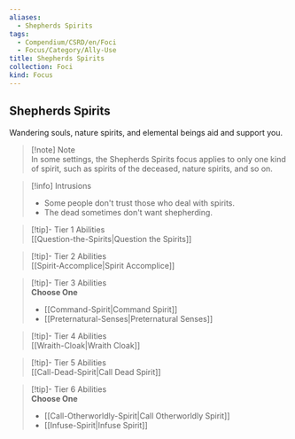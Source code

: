 ```yaml
---
aliases:
  - Shepherds Spirits
tags:
  - Compendium/CSRD/en/Foci
  - Focus/Category/Ally-Use
title: Shepherds Spirits
collection: Foci
kind: Focus
---
```

## Shepherds Spirits  
Wandering souls, nature spirits, and elemental beings aid and support you.  

>[!note] Note  
>In some settings, the Shepherds Spirits focus applies to only one kind of spirit, such as spirits of the deceased, nature spirits, and so on. 
  

>[!info] Intrusions  
>- Some people don't trust those who deal with spirits.  
>- The dead sometimes don't want shepherding.  


>[!tip]- Tier 1 Abilities  
> [[Question-the-Spirits|Question the Spirits]]  


>[!tip]- Tier 2 Abilities  
> [[Spirit-Accomplice|Spirit Accomplice]]  


>[!tip]- Tier 3 Abilities  
> **Choose One**  
>- [[Command-Spirit|Command Spirit]]  
>- [[Preternatural-Senses|Preternatural Senses]]  


>[!tip]- Tier 4 Abilities  
> [[Wraith-Cloak|Wraith Cloak]]  


>[!tip]- Tier 5 Abilities  
> [[Call-Dead-Spirit|Call Dead Spirit]]  


>[!tip]- Tier 6 Abilities  
> **Choose One**  
>- [[Call-Otherworldly-Spirit|Call Otherworldly Spirit]]  
>- [[Infuse-Spirit|Infuse Spirit]]
